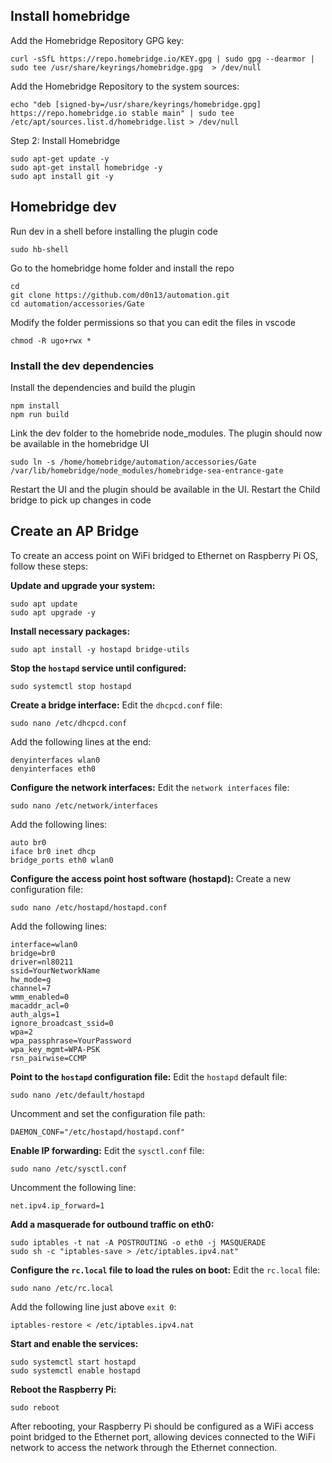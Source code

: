 ## Install homebridge

Add the Homebridge Repository GPG key:

```
curl -sSfL https://repo.homebridge.io/KEY.gpg | sudo gpg --dearmor | sudo tee /usr/share/keyrings/homebridge.gpg  > /dev/null
```

Add the Homebridge Repository to the system sources:

```
echo "deb [signed-by=/usr/share/keyrings/homebridge.gpg] https://repo.homebridge.io stable main" | sudo tee /etc/apt/sources.list.d/homebridge.list > /dev/null
```

Step 2: Install Homebridge

```
sudo apt-get update -y
sudo apt-get install homebridge -y
sudo apt install git -y 
```

## Homebridge dev

Run dev in a shell before installing the plugin code

```
sudo hb-shell
```

Go to the homebridge home folder and install the repo
```
cd
git clone https://github.com/d0n13/automation.git 
cd automation/accessories/Gate
```

Modify the folder permissions so that you can edit the files in vscode

```
chmod -R ugo+rwx *
```

### Install the dev dependencies

Install the dependencies and build the plugin
```
npm install
npm run build
```

Link the dev folder to the homebride node_modules. The plugin should now be available in the homebridge UI

```
sudo ln -s /home/homebridge/automation/accessories/Gate /var/lib/homebridge/node_modules/homebridge-sea-entrance-gate
```
Restart the UI and the plugin should be available in the UI. Restart the Child bridge to pick up changes in code


## Create an AP Bridge

To create an access point on WiFi bridged to Ethernet on Raspberry Pi OS, follow these steps:

**Update and upgrade your system:**
```
sudo apt update
sudo apt upgrade -y
```

**Install necessary packages:**
```
sudo apt install -y hostapd bridge-utils
```

**Stop the `hostapd` service until configured:**
```
sudo systemctl stop hostapd
```

**Create a bridge interface:**
Edit the `dhcpcd.conf` file:
```
sudo nano /etc/dhcpcd.conf
```
Add the following lines at the end:
```
denyinterfaces wlan0
denyinterfaces eth0
```

**Configure the network interfaces:**
Edit the `network interfaces` file:
```
sudo nano /etc/network/interfaces
```
Add the following lines:
```
auto br0
iface br0 inet dhcp
bridge_ports eth0 wlan0
```

**Configure the access point host software (hostapd):**
Create a new configuration file:
```
sudo nano /etc/hostapd/hostapd.conf
```
Add the following lines:
```
interface=wlan0
bridge=br0
driver=nl80211
ssid=YourNetworkName
hw_mode=g
channel=7
wmm_enabled=0
macaddr_acl=0
auth_algs=1
ignore_broadcast_ssid=0
wpa=2
wpa_passphrase=YourPassword
wpa_key_mgmt=WPA-PSK
rsn_pairwise=CCMP
```

**Point to the `hostapd` configuration file:**
Edit the `hostapd` default file:
```
sudo nano /etc/default/hostapd
```
Uncomment and set the configuration file path:
```
DAEMON_CONF="/etc/hostapd/hostapd.conf"
```

**Enable IP forwarding:**
Edit the `sysctl.conf` file:
```
sudo nano /etc/sysctl.conf
```
Uncomment the following line:
```
net.ipv4.ip_forward=1
```

**Add a masquerade for outbound traffic on eth0:**
```
sudo iptables -t nat -A POSTROUTING -o eth0 -j MASQUERADE
sudo sh -c "iptables-save > /etc/iptables.ipv4.nat"
```

**Configure the `rc.local` file to load the rules on boot:**
Edit the `rc.local` file:
```
sudo nano /etc/rc.local
```
Add the following line just above `exit 0`:
```
iptables-restore < /etc/iptables.ipv4.nat
```

**Start and enable the services:**
```
sudo systemctl start hostapd
sudo systemctl enable hostapd
```

**Reboot the Raspberry Pi:**
```
sudo reboot
```

After rebooting, your Raspberry Pi should be configured as a WiFi access point bridged to the Ethernet port, allowing devices connected to the WiFi network to access the network through the Ethernet connection.